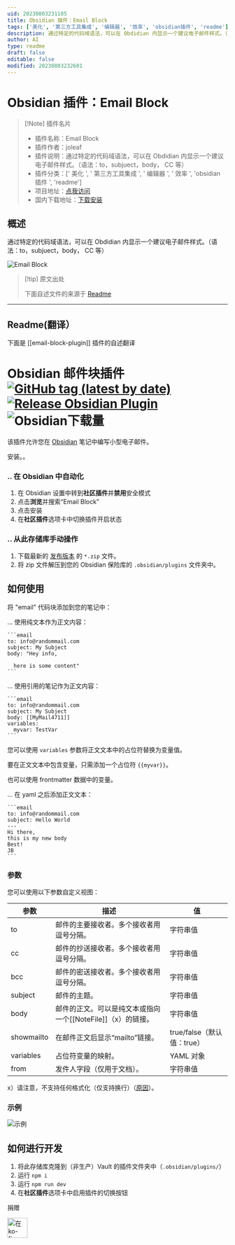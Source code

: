 ```yaml
---
uid: 20230803231105
title: Obsidian 插件：Email Block
tags: ['美化', '第三方工具集成', '编辑器', '效率', 'obsidian插件', 'readme']
description: 通过特定的代码域语法，可以在 Obdidian 内显示一个建议电子邮件样式。（语法：to，subjuect，body， CC等）
author: AI
type: readme
draft: false
editable: false
modified: 20230803232601
---
```


# Obsidian 插件：Email Block

> [!Note] 插件名片
> - 插件名称：Email Block
> - 插件作者：joleaf
> - 插件说明：通过特定的代码域语法，可以在 Obdidian 内显示一个建议电子邮件样式。（语法：to，subjuect，body， CC 等）
> - 插件分类：[' 美化 ', ' 第三方工具集成 ', ' 编辑器 ', ' 效率 ', 'obsidian 插件 ', 'readme']
> - 项目地址：[点我访问](https://github.com/joleaf/obsidian-email-block-plugin)
> - 国内下载地址：[下载安装](https://pkmer.cn/products/plugin/pluginMarket/?email-block-plugin)

## 概述

通过特定的代码域语法，可以在 Obdidian 内显示一个建议电子邮件样式。（语法：to，subjuect，body， CC 等）

![Email Block](https://cdn.pkmer.cn/covers/email-block-plugin.GIF!pkmer)

> [!tip] 原文出处
>
>下面自述文件的来源于 [Readme](https://ghproxy.net/https://raw.githubusercontent.com/joleaf/obsidian-email-block-plugin/main/README.md)
>

---

## Readme(翻译）

下面是 [[email-block-plugin]] 插件的自述翻译

# Obsidian 邮件块插件 [![GitHub tag (latest by date)](https://img.shields.io/github/v/tag/joleaf/obsidian-email-block-plugin)](https://github.com/joleaf/obsidian-email-block-plugin/releases) [![Release Obsidian Plugin](https://github.com/joleaf/obsidian-email-block-plugin/actions/workflows/release.yml/badge.svg)](https://github.com/joleaf/obsidian-email-block-plugin/actions/workflows/release.yml) ![Obsidian下载量](https://img.shields.io/badge/dynamic/json?logo=obsidian&color=%238b6cef&label=downloads&query=%24%5B%22email-block-plugin%22%5D.downloads&url=https%3A%2F%2Fraw.githubusercontent.com%2Fobsidianmd%2Fobsidian-releases%2Fmaster%2Fcommunity-plugin-stats.json)

该插件允许您在 [Obsidian](https://www.obsidian.md) 笔记中编写小型电子邮件。

安装。。

### .. 在 Obsidian 中自动化

1. 在 Obsidian 设置中转到**社区插件**并**禁用**安全模式
2. 点击**浏览**并搜索“Email Block”
3. 点击安装
4. 在**社区插件**选项卡中切换插件开启状态

### .. 从此存储库手动操作

1. 下载最新的 [发布版本](https://github.com/joleaf/obsidian-email-block-plugin/releases) 的 `*.zip` 文件。
2. 将 zip 文件解压到您的 Obsidian 保险库的 `.obsidian/plugins` 文件夹中。

## 如何使用

将 "email" 代码块添加到您的笔记中：

... 使用纯文本作为正文内容：

````
```email
to: info@randommail.com
subject: My Subject
body: "Hey info,

  here is some content"
```
````

... 使用引用的笔记作为正文内容：

````
```email
to: info@randommail.com
subject: My Subject
body: [[MyMail4711]]
variables:
  myvar: TestVar
```
````

您可以使用 `variables` 参数将正文文本中的占位符替换为变量值。

要在正文文本中包含变量，只需添加一个占位符 `{{myvar}}`。

也可以使用 frontmatter 数据中的变量。

... 在 yaml 之后添加正文文本：

````
```email
to: info@randommail.com
subject: Hello World
---
Hi there,
this is my new body
Best!
JB
```
````

### 参数

您可以使用以下参数自定义视图：

| 参数        | 描述                                                         | 值                          |
|------------|-------------------------------------------------------------|----------------------------|
| to         | 邮件的主要接收者。多个接收者用逗号分隔。                          | 字符串值                     |
| cc         | 邮件的抄送接收者。多个接收者用逗号分隔。                          | 字符串值                     |
| bcc        | 邮件的密送接收者。多个接收者用逗号分隔。                          | 字符串值                     |
| subject    | 邮件的主题。                                                   | 字符串值                     |
| body       | 邮件的正文。可以是纯文本或指向一个\[\[NoteFile\]\]（x）的链接。   | 字符串值                     |
| showmailto | 在邮件正文后显示“mailto”链接。                                    | true/false（默认值：true）   |
| variables  | 占位符变量的映射。                                              | YAML 对象                    |
| from       | 发件人字段（仅用于文档）。                                       | 字符串值                     |

x）请注意，不支持任何格式化（仅支持换行）（[原因](https://stackoverflow.com/questions/5620324/mailto-link-with-html-body)）。

### 示例

![示例](example/email-block-plugin.gif)

## 如何进行开发

1. 将此存储库克隆到（非生产）Vault 的插件文件夹中（`.obsidian/plugins/`）
2. 运行 `npm i`
3. 运行 `npm run dev`
4. 在**社区插件**选项卡中启用插件的切换按钮

捐赠

<a href='https://ko-fi.com/joleaf' target='_blank'><img height='35' style='border:0px;height:46px;' src='https://az743702.vo.msecnd.net/cdn/kofi3.png?v=0' border='0' alt='在ko-fi.com给我买杯咖啡' />
